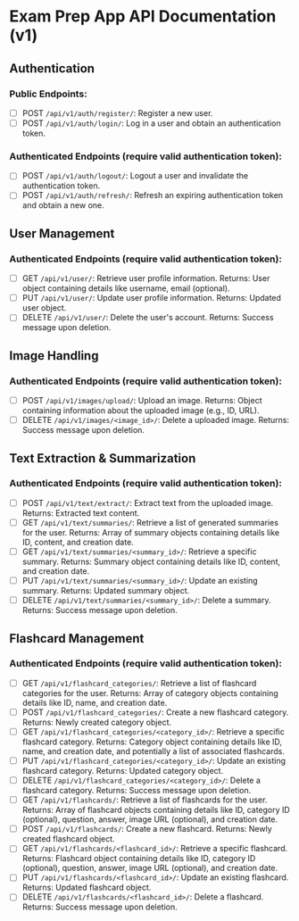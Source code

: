 # Exam Prep App API Documentation (v1)

## Authentication

### Public Endpoints:

- [ ] POST `/api/v1/auth/register/`: Register a new user.
- [ ] POST `/api/v1/auth/login/`: Log in a user and obtain an authentication token.

### Authenticated Endpoints (require valid authentication token):

- [ ] POST `/api/v1/auth/logout/`: Logout a user and invalidate the authentication token.
- [ ] POST `/api/v1/auth/refresh/`: Refresh an expiring authentication token and obtain a new one.

## User Management

### Authenticated Endpoints (require valid authentication token):

- [ ] GET `/api/v1/user/`: Retrieve user profile information. Returns: User object containing details like username, email (optional).
- [ ] PUT `/api/v1/user/`: Update user profile information. Returns: Updated user object.
- [ ] DELETE `/api/v1/user/`: Delete the user's account. Returns: Success message upon deletion.

## Image Handling

### Authenticated Endpoints (require valid authentication token):

- [ ] POST `/api/v1/images/upload/`: Upload an image. Returns: Object containing information about the uploaded image (e.g., ID, URL).
- [ ] DELETE `/api/v1/images/<image_id>/`: Delete a uploaded image. Returns: Success message upon deletion.

## Text Extraction & Summarization

### Authenticated Endpoints (require valid authentication token):

- [ ] POST `/api/v1/text/extract/`: Extract text from the uploaded image. Returns: Extracted text content.
- [ ] GET `/api/v1/text/summaries/`: Retrieve a list of generated summaries for the user. Returns: Array of summary objects containing details like ID, content, and creation date.
- [ ] GET `/api/v1/text/summaries/<summary_id>/`: Retrieve a specific summary. Returns: Summary object containing details like ID, content, and creation date.
- [ ] PUT `/api/v1/text/summaries/<summary_id>/`: Update an existing summary. Returns: Updated summary object.
- [ ] DELETE `/api/v1/text/summaries/<summary_id>/`: Delete a summary. Returns: Success message upon deletion.

## Flashcard Management

### Authenticated Endpoints (require valid authentication token):

- [ ] GET `/api/v1/flashcard_categories/`: Retrieve a list of flashcard categories for the user. Returns: Array of category objects containing details like ID, name, and creation date.
- [ ] POST `/api/v1/flashcard_categories/`: Create a new flashcard category. Returns: Newly created category object.
- [ ] GET `/api/v1/flashcard_categories/<category_id>/`: Retrieve a specific flashcard category. Returns: Category object containing details like ID, name, and creation date, and potentially a list of associated flashcards.
- [ ] PUT `/api/v1/flashcard_categories/<category_id>/`: Update an existing flashcard category. Returns: Updated category object.
- [ ] DELETE `/api/v1/flashcard_categories/<category_id>/`: Delete a flashcard category. Returns: Success message upon deletion.
- [ ] GET `/api/v1/flashcards/`: Retrieve a list of flashcards for the user. Returns: Array of flashcard objects containing details like ID, category ID (optional), question, answer, image URL (optional), and creation date.
- [ ] POST `/api/v1/flashcards/`: Create a new flashcard. Returns: Newly created flashcard object.
- [ ] GET `/api/v1/flashcards/<flashcard_id>/`: Retrieve a specific flashcard. Returns: Flashcard object containing details like ID, category ID (optional), question, answer, image URL (optional), and creation date.
- [ ] PUT `/api/v1/flashcards/<flashcard_id>/`: Update an existing flashcard. Returns: Updated flashcard object.
- [ ] DELETE `/api/v1/flashcards/<flashcard_id>/`: Delete a flashcard. Returns: Success message upon deletion.
